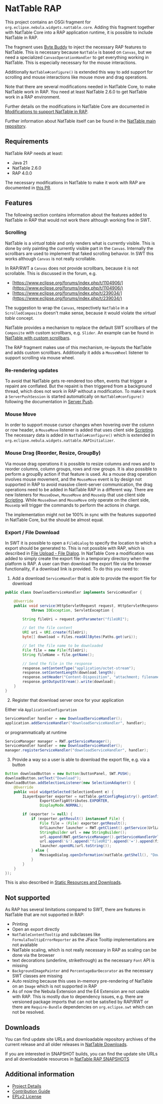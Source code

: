 # NatTable RAP

This project contains an OSGi fragment for `org.eclipse.nebula.widgets.nattable.core`. Adding this fragment together with NatTable Core into a RAP application runtime, it is possible to include NatTable in RAP.

The fragment uses [Byte Buddy](https://github.com/raphw/byte-buddy) to inject the necessary RAP features to NatTable. 
This is necessary because `NatTable` is based on `Canvas`, but we need a specialized `CanvasOperationHandler` to get everything working in NatTable. 
This is especially necessary for the mouse interactions.

Additionally `NatTable#configure()` is extended this way to add support for scrolling and mouse interactions like mouse move and drag operations.

Note that there are several modifications needed in NatTable Core, to make NatTable work in RAP. You need at least NatTable 2.6.0 to get NatTable work in a RAP environment.

Further details on the modifications in NatTable Core are documented in [Modifications to support NatTable in RAP](https://github.com/eclipse-nattable/nattable/pull/146).

Further information about NatTable itself can be found in the [NatTable main repository](https://github.com/eclipse-nattable/nattable).


## Requirements

NatTable RAP needs at least:

* Java 21
* NatTable 2.6.0
* RAP 4.0.0

The necessary modifications in NatTable to make it work with RAP are documented in [this PR](https://github.com/eclipse-nattable/nattable/pull/146).


## Features

The following section contains information about the features added to NatTable in RAP that would not work there although working fine in SWT.

### Scrolling

NatTable is a _virtual table_ and only renders what is currently visible. This is done by only painting the currently visible part in the `Canvas`.
Internally the scrollbars are used to implement that faked scrolling behavior. In SWT this works although `Canvas` is not really scrollable.

In RAP/RWT a `Canvas` does not provide scrollbars, because it is not scrollable. This is discussed in the forum, e.g.
- [https://www.eclipse.org/forums/index.php/t/1104906/](https://www.eclipse.org/forums/index.php/t/1104906/)
- [https://www.eclipse.org/forums/index.php/t/239034/](https://www.eclipse.org/forums/index.php/t/239034/)

The suggestion to wrap the `Canvas`, respectively `NatTable` in a `ScrolledComposite` doesn't make sense, because it would violate the _virtual table_ concept.

NatTable provides a mechanism to replace the default SWT scrollbars of the `Composite` with custom scrollbars, e.g. `Slider`.
An example can be found in [NatTable with custom scrollbars](https://vogella.com/blog/nattable-with-custom-scrollbars/).

The RAP fragment makes use of this mechanism, re-layouts the NatTable and adds custom scrollbars. Additionally it adds a `MouseWheel` listener to support scrolling via mouse wheel.

### Re-rendering updates

To avoid that NatTable gets re-rendered too often, events that trigger a repaint are conflated. 
But the repaint is then triggered from a background thread, which does not work in RAP without a modification. 
To make it work a `ServerPushSession` is started automatically on `NatTable#configure()` following the documentation in [Server Push](https://eclipse.dev/rap/developers-guide/server-push.html).

### Mouse Move

In order to support mouse cursor changes when hovering over the column or row header, a `MouseMove` listener is added that uses client side [Scripting](https://eclipse.dev/rap/developers-guide/scripting.html). 
The necessary data is added in `NatTable#configure()` which is extended in `org.eclipse.nebula.widgets.nattable.RAPInitializer`.

### Mouse Drag (Reorder, Resize, GroupBy)

Via mouse drag operations it is possible to resize columns and rows and to reorder columns, column groups, rows and row groups. 
It is also possible to perform a groupBy action if that feature is used. 
As a mouse drag operation involves mouse movement, and the `MouseMove` event is by design not supported in RAP to avoid massive client-server communication, the drag operations need to be added in NatTable RAP in a different way. 
There are new listeners for `MouseDown`, `MouseMove` and `MouseUp` that use client side [Scripting](https://eclipse.dev/rap/developers-guide/scripting.html). 
While `MouseDown` and `MouseMove` only operate on the client side, `MouseUp` will trigger the commands to perform the actions in charge.

The implementation might not be 100% in sync with the features supported in NatTable Core, but the should be almost equal.

### Export / File Download

In SWT it is possible to open a `FileDialog` to specify the location to which a export should be generated to. 
This is not possible with RAP, which is described in [File Upload - File Dialog](https://eclipse.dev/rap/developers-guide/file-upload.html). 
In NatTable Core a modification was added to simply create the export file in a temporary directory when the platform is RAP. 
A user can then download the export file via the browser functionality, if a download link is provided. To do this you need to:

1. Add a download `ServiceHandler` that is able to provide the export file for download

```java
public class DownloadServiceHandler implements ServiceHandler {

    @Override
    public void service(HttpServletRequest request, HttpServletResponse response)
            throws IOException, ServletException {

        String fileUri = request.getParameter("fileURI");

        // Get the file content
        URI uri = URI.create(fileUri);
        byte[] download = Files.readAllBytes(Paths.get(uri));

        // Set the file name to be downloaded
        File file = new File(fileUri);
        String fileName = file.getName();

        // Send the file in the response
        response.setContentType("application/octet-stream");
        response.setContentLength(download.length);
        response.setHeader("Content-Disposition", "attachment; filename=\"" + fileName + "\"");
        response.getOutputStream().write(download);
    }
}
```

2. Register that download server once for your application

Either via `ApplicationConfiguration`

```java
ServiceHandler handler = new DownloadServiceHandler();
application.addServiceHandler("downloadServiceHandler", handler);
```

or programmatically at runtime

```java
ServiceManager manager = RWT.getServiceManager();
ServiceHandler handler = new DownloadServiceHandler();
manager.registerServiceHandler("downloadServiceHandler", handler);
```

3. Provide a way so a user is able to download the export file, e.g. via a button

```java
Button downloadButton = new Button(buttonPanel, SWT.PUSH);
downloadButton.setText("Download");
downloadButton.addSelectionListener(new SelectionAdapter() {
    @Override
    public void widgetSelected(SelectionEvent e) {
        ILayerExporter exporter = natTable.getConfigRegistry().getConfigAttribute(
                ExportConfigAttributes.EXPORTER,
                DisplayMode.NORMAL);

        if (exporter != null) {
            if (exporter.getResult() instanceof File) {
                File file = (File) exporter.getResult();
                UrlLauncher launcher = RWT.getClient().getService(UrlLauncher.class);
                StringBuilder url = new StringBuilder();
                url.append(RWT.getServiceManager().getServiceHandlerUrl("downloadServiceHandler"));
                url.append('&').append("fileURI").append('=').append(file.toURI());
                launcher.openURL(url.toString());
            } else {
                MessageDialog.openInformation(natTable.getShell(), "Download Export", "There is no export result available.");
            }
        }
    }
});
```

This is also described in [Static Resources and Downloads](https://eclipse.dev/rap/developers-guide/resources.html).

## Not supported

As RAP has several limitations compared to SWT, there are features in NatTable that are not supported in RAP:

- Printing
- Open an export directly
- `NatTableContentTooltip` and subclasses like `FormulaTooltipErrorReporter` as the JFace Tooltip implementations are not available
- NatTable scaling, which is not really necessary in RAP as scaling can be done via the browser
- text decorations (underline, strikethrough) as the necessary `Font` API is missing
- `BackgroundImagePainter` and `PercentageBarDecorator` as the necessary SWT classes are missing
- Auto resizing because this uses in-memory pre-rendering of NatTable on an `Image` which is not supported in RAP
- As of now the Nebula Extension and the E4 Extension are not usable with RAP. This is mostly due to dependency issues, e.g. there are versioned package imports that can not be satisfied by RAP/RWT or there are `Require-Bundle` dependencies on `org.eclipse.swt` which can not be resolved.


## Downloads

You can find update site URLs and downloadable repository archives of the current release and all older releases in [NatTable Downloads](https://eclipse.dev/nattable/download.php).

If you are interested in SNAPSHOT builds, you can find the update site URLs and all downloadable resources in [NatTable RAP SNAPSHOTS](https://download.eclipse.org/nattable-rap/snapshots/) 

## Additional information

* [Project Details](https://projects.eclipse.org/projects/technology.nebula.nattable)
* [Contribution Guide](CONTRIBUTING.md)
* [EPLv2 License](LICENSE.md)
